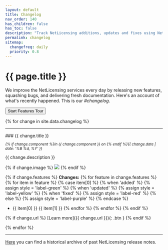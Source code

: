 ```yaml
---
layout: default
title: Changelog
nav_order: 140
has_children: false
has_toc: false
description: "Track NetLicensing additions, updates and fixes using NetLicensing changelog"
permalink: changelog
sitemap:
  changefreq: daily
  priority: 0.8
---
```


{{ page.title }}
=============

We improve the NetLicensing services every day by releasing new features, squashing bugs, and delivering fresh documentation.
Here's an account of what's recently happened. This is our *#changelog*.

<button class="btn" id="startTour">Start Features Tour</button>
<script type="text/javascript" src="{{ "/assets/js/guidechimp.js" | absolute_url }}"></script>

{% for change in site.data.changelog %}

---

<span id="{{ change.title | slugify }}" title="{{ change.title }}">
### {{ change.title }}
<p style="font-size: smaller; font-style: italic;">{% if change.component %}In {{ change.component }} on {% endif %}{{ change.date | date: '%B %d, %Y' }}</p>
{{ change.description }}

{% if change.image %}
<img src="{{ change.image }}" />
{% endif %}

{% if change.features %}
**Changes:**
{% for feature in change.features %}
{% for item in feature %}
{% case item[0] %}
{% when 'added' %}
{% assign style = 'label-green' %}
{% when 'updated' %}
{% assign style = 'label-yellow' %}
{% when 'fixed' %}
{% assign style = 'label-red' %}
{% else %}
{% assign style = 'label-purple' %}
{% endcase %}
- <span class="label {{ style }}">{{ item[0] }}</span> {{ item[1] }}
{% endfor %}
{% endfor %}
{% endif %}

{% if change.url %}
[Learn more]({{ change.url }}){: .btn }
{% endif %}
</span>

{% endfor %}

---

[Here](release-notes) you can find a historical archive of past NetLicensing release notes.
